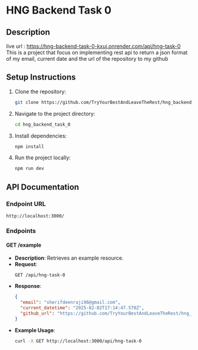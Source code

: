 # HNG Backend Task 0

## Description


live url : https://hng-backend-task-0-kxuj.onrender.com/api/hng-task-0 
This is a project that focus on implementing rest api to return a json format of my email, current date and the url of the repository to my github

## Setup Instructions

1. Clone the repository:
   ```bash
   git clone https://github.com/TryYourBestAndLeaveTheRest/hng_backend_task_0.git
   ```
2. Navigate to the project directory:

   ```bash
   cd hng_backend_task_0
   ```

3. Install dependencies:
   ```bash
   npm install
   ```
4. Run the project locally:
   ```bash
   npm run dev
   ```

## API Documentation

### Endpoint URL

`http://localhost:3000/`

### Endpoints

#### GET /example

- **Description**: Retrieves an example resource.
- **Request**:
  ```http
  GET /api/hng-task-0
  ```
- **Response**:
  ```json
  {
    "email": "sherifdeenraji96@gmail.com",
    "current_datetime": "2025-02-02T17:14:47.570Z",
    "github_url": "https://github.com/TryYourBestAndLeaveTheRest/hng_backend_task_0"
  }
  ```
- **Example Usage**:
  ```bash
  curl -X GET http://localhost:3000/api/hng-task-0
  ```